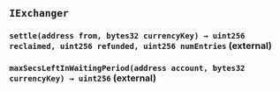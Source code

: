 ## `IExchanger`






### `settle(address from, bytes32 currencyKey) → uint256 reclaimed, uint256 refunded, uint256 numEntries` (external)





### `maxSecsLeftInWaitingPeriod(address account, bytes32 currencyKey) → uint256` (external)






